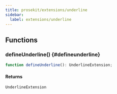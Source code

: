 ```yaml
---
title: prosekit/extensions/underline
sidebar:
  label: extensions/underline
---
```


<!-- DEBUG memberWithGroups 1 -->

<!-- DEBUG memberWithGroups 4 -->

<!-- DEBUG memberWithGroups 7 -->

<!-- DEBUG memberWithGroups 8 -->

<!-- DEBUG memberWithGroups 9 -->

## Functions

### defineUnderline() {#defineunderline}

```ts
function defineUnderline(): UnderlineExtension;
```

#### Returns

`UnderlineExtension`

<!-- DEBUG inheritance start -->

<!-- DEBUG memberWithGroups 10 -->
